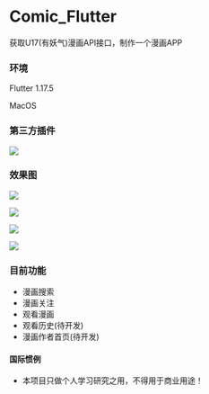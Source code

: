 # Comic_Flutter

获取U17(有妖气)漫画API接口，制作一个漫画APP

###  环境

Flutter 1.17.5

MacOS

###  第三方插件

![](https://jackieli.oss-cn-shenzhen.aliyuncs.com/%E6%88%AA%E5%B1%8F2020-08-17%20%E4%B8%8A%E5%8D%885.11.18.png)

###  效果图

![](https://jackieli.oss-cn-shenzhen.aliyuncs.com/Screenshot_2020-08-17-05-23-42-993_com.jackieli.c.jpg)

![](https://jackieli.oss-cn-shenzhen.aliyuncs.com/Screenshot_2020-08-17-05-24-13-961_com.jackieli.c.jpg)

![](https://jackieli.oss-cn-shenzhen.aliyuncs.com/Screenshot_2020-08-17-05-24-24-234_com.jackieli.c.jpg)

![](https://jackieli.oss-cn-shenzhen.aliyuncs.com/Screenshot_2020-08-17-05-24-43-075_com.jackieli.c.jpg)

###  目前功能

- 漫画搜索
- 漫画关注
- 观看漫画
- 观看历史(待开发)
- 漫画作者首页(待开发)


####  国际惯例
- 本项目只做个人学习研究之用，不得用于商业用途！
